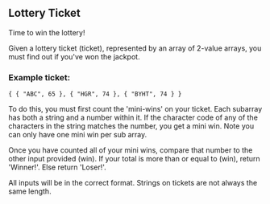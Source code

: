 ## Lottery Ticket

Time to win the lottery!

Given a lottery ticket (ticket), represented by an array of 2-value arrays, you must find out if you've won the jackpot.

### Example ticket:

    { { "ABC", 65 }, { "HGR", 74 }, { "BYHT", 74 } }

To do this, you must first count the 'mini-wins' on your ticket. Each subarray has both a string and a number within it. If the character code of any of the characters in the string matches the number, you get a mini win. Note you can only have one mini win per sub array.

Once you have counted all of your mini wins, compare that number to the other input provided (win). If your total is more than or equal to (win), return 'Winner!'. Else return 'Loser!'.

All inputs will be in the correct format. Strings on tickets are not always the same length.
